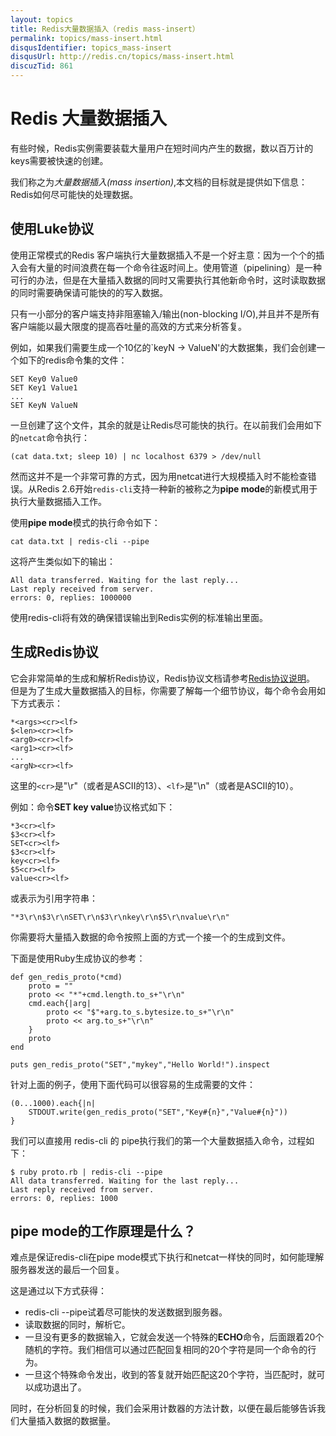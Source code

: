 ```yaml
---
layout: topics
title: Redis大量数据插入（redis mass-insert）
permalink: topics/mass-insert.html
disqusIdentifier: topics_mass-insert
disqusUrl: http://redis.cn/topics/mass-insert.html
discuzTid: 861
---
```


Redis 大量数据插入
===

有些时候，Redis实例需要装载大量用户在短时间内产生的数据，数以百万计的keys需要被快速的创建。

我们称之为*大量数据插入(mass insertion)*,本文档的目标就是提供如下信息：Redis如何尽可能快的处理数据。

使用Luke协议
----------------------

使用正常模式的Redis 客户端执行大量数据插入不是一个好主意：因为一个个的插入会有大量的时间浪费在每一个命令往返时间上。使用管道（pipelining）是一种可行的办法，但是在大量插入数据的同时又需要执行其他新命令时，这时读取数据的同时需要确保请可能快的的写入数据。

只有一小部分的客户端支持非阻塞输入/输出(non-blocking I/O),并且并不是所有客户端能以最大限度的提高吞吐量的高效的方式来分析答复。

例如，如果我们需要生成一个10亿的`keyN -> ValueN'的大数据集，我们会创建一个如下的redis命令集的文件：

    SET Key0 Value0
    SET Key1 Value1
    ...
    SET KeyN ValueN

一旦创建了这个文件，其余的就是让Redis尽可能快的执行。在以前我们会用如下的`netcat`命令执行：

    (cat data.txt; sleep 10) | nc localhost 6379 > /dev/null

然而这并不是一个非常可靠的方式，因为用netcat进行大规模插入时不能检查错误。从Redis 2.6开始`redis-cli`支持一种新的被称之为**pipe mode**的新模式用于执行大量数据插入工作。

使用**pipe mode**模式的执行命令如下：

    cat data.txt | redis-cli --pipe

这将产生类似如下的输出：

    All data transferred. Waiting for the last reply...
    Last reply received from server.
    errors: 0, replies: 1000000

使用redis-cli将有效的确保错误输出到Redis实例的标准输出里面。


生成Redis协议
-------------------------
它会非常简单的生成和解析Redis协议，Redis协议文档请参考[Redis协议说明](/topics/protocol.html)。
但是为了生成大量数据插入的目标，你需要了解每一个细节协议，每个命令会用如下方式表示：

    *<args><cr><lf>
    $<len><cr><lf>
    <arg0><cr><lf>
    <arg1><cr><lf>
    ...
    <argN><cr><lf>

这里的`<cr>`是"\r"（或者是ASCII的13）、`<lf>`是"\n"（或者是ASCII的10）。

例如：命令**SET key value**协议格式如下：

    *3<cr><lf>
    $3<cr><lf>
    SET<cr><lf>
    $3<cr><lf>
    key<cr><lf>
    $5<cr><lf>
    value<cr><lf>

或表示为引用字符串：

    "*3\r\n$3\r\nSET\r\n$3\r\nkey\r\n$5\r\nvalue\r\n"

你需要将大量插入数据的命令按照上面的方式一个接一个的生成到文件。

下面是使用Ruby生成协议的参考：

    def gen_redis_proto(*cmd)
        proto = ""
        proto << "*"+cmd.length.to_s+"\r\n"
        cmd.each{|arg|
            proto << "$"+arg.to_s.bytesize.to_s+"\r\n"
            proto << arg.to_s+"\r\n"
        }
        proto
    end

    puts gen_redis_proto("SET","mykey","Hello World!").inspect

针对上面的例子，使用下面代码可以很容易的生成需要的文件：

    (0...1000).each{|n|
        STDOUT.write(gen_redis_proto("SET","Key#{n}","Value#{n}"))
    }

我们可以直接用 redis-cli 的 pipe执行我们的第一个大量数据插入命令，过程如下：

    $ ruby proto.rb | redis-cli --pipe
    All data transferred. Waiting for the last reply...
    Last reply received from server.
    errors: 0, replies: 1000

pipe mode的工作原理是什么？
---------------------------------------

难点是保证redis-cli在pipe mode模式下执行和netcat一样快的同时，如何能理解服务器发送的最后一个回复。

这是通过以下方式获得：

+ redis-cli --pipe试着尽可能快的发送数据到服务器。
+ 读取数据的同时，解析它。
+ 一旦没有更多的数据输入，它就会发送一个特殊的**ECHO**命令，后面跟着20个随机的字符。我们相信可以通过匹配回复相同的20个字符是同一个命令的行为。
+ 一旦这个特殊命令发出，收到的答复就开始匹配这20个字符，当匹配时，就可以成功退出了。

同时，在分析回复的时候，我们会采用计数器的方法计数，以便在最后能够告诉我们大量插入数据的数据量。

